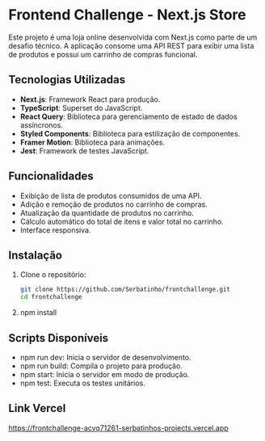 # Frontend Challenge - Next.js Store

Este projeto é uma loja online desenvolvida com Next.js como parte de um desafio técnico. A aplicação consome uma API REST para exibir uma lista de produtos e possui um carrinho de compras funcional.

## Tecnologias Utilizadas

- **Next.js**: Framework React para produção.
- **TypeScript**: Superset do JavaScript.
- **React Query**: Biblioteca para gerenciamento de estado de dados assíncronos.
- **Styled Components**: Biblioteca para estilização de componentes.
- **Framer Motion**: Biblioteca para animações.
- **Jest**: Framework de testes JavaScript.

## Funcionalidades

- Exibição de lista de produtos consumidos de uma API.
- Adição e remoção de produtos no carrinho de compras.
- Atualização da quantidade de produtos no carrinho.
- Cálculo automático do total de itens e valor total no carrinho.
- Interface responsiva.

## Instalação

1. Clone o repositório:

   ```bash
   git clone https://github.com/Serbatinho/frontchallenge.git
   cd frontchallenge

   ```

2. npm install

## Scripts Disponíveis

- npm run dev: Inicia o servidor de desenvolvimento.
- npm run build: Compila o projeto para produção.
- npm start: Inicia o servidor em modo de produção.
- npm test: Executa os testes unitários.

## Link Vercel
https://frontchallenge-acvq71261-serbatinhos-projects.vercel.app
